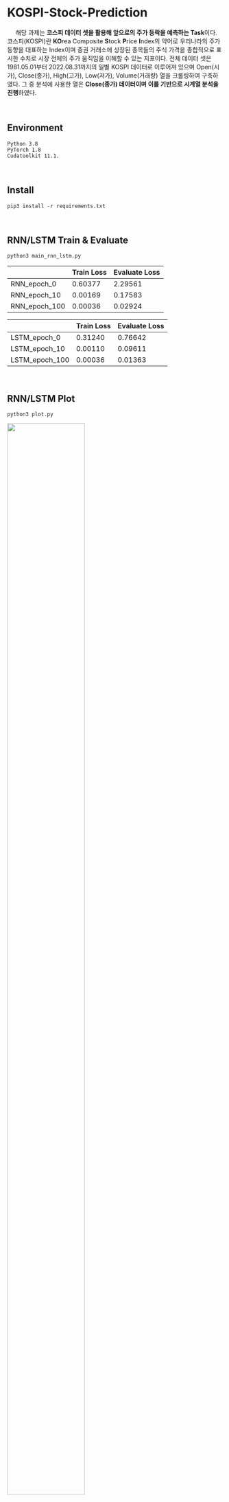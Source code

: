 # KOSPI-Stock-Prediction
&nbsp;&nbsp;&nbsp;&nbsp; 해당 과제는 **코스피 데이터 셋을 활용해 앞으로의 주가 등락을 예측하는 Task**이다. 코스피(KOSPI)란 **KO**rea Composite **S**tock **P**rice **I**ndex의 약어로 우리나라의 주가 동향을 대표하는 Index이며 증권 거래소에 상장된 종목들의 주식 가격을 종합적으로 표시한 수치로 시장 전체의 주가 움직임을 이해할 수 있는 지표이다. 전체 데이터 셋은 1981.05.01부터 2022.08.31까지의 일별 KOSPI 데이터로 이루어져 있으며 Open(시가), Close(종가), High(고가), Low(저가), Volume(거래량) 열을 크롤링하여 구축하였다. 그 중 분석에 사용한 열은 **Close(종가) 데이터이며 이를 기반으로 시계열 분석을 진행**하였다.

<br/>

## Environment
```
Python 3.8
PyTorch 1.8
Cudatoolkit 11.1.
```

<br/>

## Install
```
pip3 install -r requirements.txt
```

<br/>

## RNN/LSTM Train & Evaluate
```
python3 main_rnn_lstm.py
```

||Train Loss|Evaluate Loss|
|------|---|---|
|RNN_epoch_0|0.60377|2.29561|
|RNN_epoch_10|0.00169|0.17583|
|RNN_epoch_100|0.00036|0.02924|

||Train Loss|Evaluate Loss|
|------|---|---|
|LSTM_epoch_0|0.31240|0.76642|
|LSTM_epoch_10|0.00110|0.09611|
|LSTM_epoch_100|0.00036|0.01363|

<br/>

## RNN/LSTM Plot
```
python3 plot.py
```

<img src='https://github.com/maj34/KOSPI-Stock-Prediction/assets/75362328/59d0e9c8-0556-447f-8a49-bb906513f9e4' width='60%' height='80%'>

<img src='https://github.com/maj34/KOSPI-Stock-Prediction/assets/75362328/4bafda09-3799-444f-acba-9b56f02673a3' width='60%' height='80%'>


<br/>

## Transformer Train & Evaluate & Plot
```
python3 main_transformer.py
```

||Train Loss|Evaluate Loss|
|------|---|---|
|Transformer_epoch_0|0.08487|0.03479|
|Transformer_epoch_10|0.00070|0.00517|
|Transformer_epoch_100|0.00037|0.00149|

<img src='https://github.com/maj34/KOSPI-Stock-Prediction/assets/75362328/7035c59b-8ec8-4ca0-a726-eceb143592db' width='60%' height='80%'>
